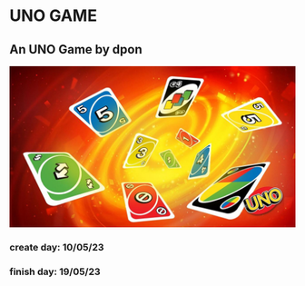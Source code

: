 # UNO GAME
## An UNO Game by dpon

![Home Screen](./Wallpaper.jpg)
### create day: 10/05/23
### finish day: 19/05/23
